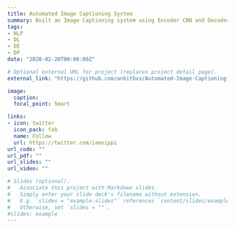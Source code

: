 ```yaml
---
title: Automated Image Captioning System
summary: Built an Image Captioning system using Encoder CNN and Decoder LSTM with an attention mechanism to generate relevant captions for any input image. Analyzed the results using BLEU 3, 4 metrics, and deployed the model in real-time using Amazon SageMaker.
tags:
- NLP
- DL
- DE
- DP
date: "2020-02-20T00:00:00Z"

# Optional external URL for project (replaces project detail page).
external_link: "https://github.com/ankitbvs/Automated-Image-Captioning-System"

image:
  caption: 
  focal_point: Smart

links:
- icon: twitter
  icon_pack: fab
  name: Follow
  url: https://twitter.com/iamvippi
url_code: ""
url_pdf: ""
url_slides: ""
url_video: ""

# Slides (optional).
#   Associate this project with Markdown slides.
#   Simply enter your slide deck's filename without extension.
#   E.g. `slides = "example-slides"` references `content/slides/example-slides.md`.
#   Otherwise, set `slides = ""`.
#slides: example
---
```


